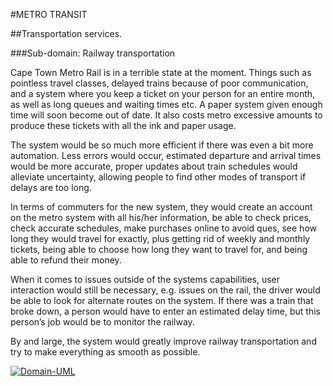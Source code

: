 #METRO TRANSIT

##Transportation services.

###Sub-domain: Railway transportation


Cape Town Metro Rail is in a terrible state at the moment. Things such as pointless travel classes, delayed trains because of poor communication, and a system where you keep a ticket on your person for an entire month, as well as long queues and waiting times etc. A paper system given enough time will soon become out of date. It also costs metro excessive amounts to produce these tickets with all the ink and paper usage.

The system would be so much more efficient if there was even a bit more automation. Less errors would occur, estimated departure and arrival times would be more accurate, proper updates about train schedules would alleviate uncertainty, allowing people to find other modes of transport if delays are too long.

In terms of commuters for the new system, they would create an account on the metro system with all his/her information, be able to check prices, check accurate schedules, make purchases online to avoid ques, see how long they would travel for exactly, plus getting rid of weekly and monthly tickets, being able to choose how long they want to travel for, and being able to refund their money.

When it comes to issues outside of the systems capabilities, user interaction would still be necessary, e.g. issues on the rail, the driver would be able to look for alternate routes on the system. If there was a train that broke down, a person would have to enter an estimated delay time, but this person’s job would be to monitor the railway.

By and large, the system would greatly improve railway transportation and try to make everything as smooth as possible.

<a href="https://ibb.co/tD9XkdD"><img src="https://i.ibb.co/qpv5XZp/Domain-UML.png" alt="Domain-UML" border="0"></a>
